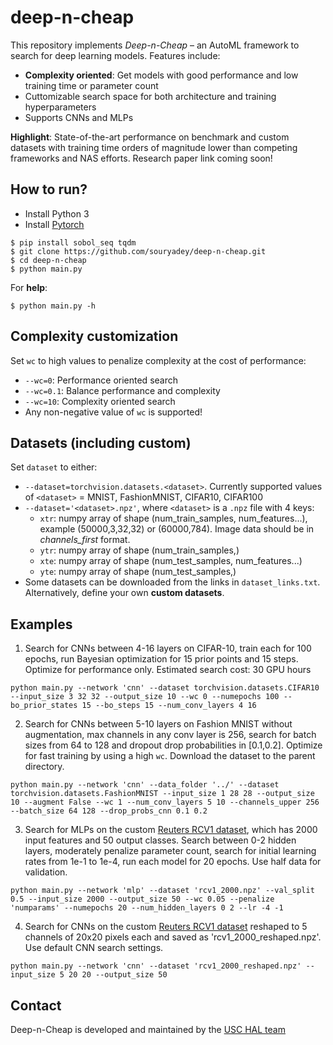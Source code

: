 # deep-n-cheap
This repository implements _Deep-n-Cheap_ – an AutoML framework to search for deep learning models. Features include:
- **Complexity oriented**: Get models with good performance and low training time or parameter count
- Cuttomizable search space for both architecture and training hyperparameters
- Supports CNNs and MLPs

**Highlight**: State-of-the-art performance on benchmark and custom datasets with training time orders of magnitude lower than competing frameworks and NAS efforts. Research paper link coming soon!

## How to run?
- Install Python 3
- Install [Pytorch](https://pytorch.org/)
```
$ pip install sobol_seq tqdm
$ git clone https://github.com/souryadey/deep-n-cheap.git
$ cd deep-n-cheap
$ python main.py
```

For **help**:
```
$ python main.py -h
```

## Complexity customization
Set `wc` to high values to penalize complexity at the cost of performance:
- `--wc=0`: Performance oriented search
- `--wc=0.1`: Balance performance and complexity
- `--wc=10`: Complexity oriented search
- Any non-negative value of `wc` is supported!

## Datasets (including custom)
Set `dataset` to either:
- `--dataset=torchvision.datasets.<dataset>`. Currently supported values of `<dataset>` = MNIST, FashionMNIST, CIFAR10, CIFAR100
- `--dataset='<dataset>.npz'`, where `<dataset>` is a `.npz` file with 4 keys:
	- `xtr`: numpy array of shape (num_train_samples, num_features...), example (50000,3,32,32) or (60000,784). Image data should be in _channels_first_ format.
	- `ytr`: numpy array of shape (num_train_samples,)
	- `xte`: numpy array of shape (num_test_samples, num_features...)
	- `yte`: numpy array of shape (num_test_samples,)
- Some datasets can be downloaded from the links in `dataset_links.txt`. Alternatively, define your own **custom datasets**.

## Examples
1. Search for CNNs between 4-16 layers on CIFAR-10, train each for 100 epochs, run Bayesian optimization for 15 prior points and 15 steps. Optimize for performance only. Estimated search cost: 30 GPU hours
```
python main.py --network 'cnn' --dataset torchvision.datasets.CIFAR10 --input_size 3 32 32 --output_size 10 --wc 0 --numepochs 100 --bo_prior_states 15 --bo_steps 15 --num_conv_layers 4 16
```

2. Search for CNNs between 5-10 layers on Fashion MNIST without augmentation, max channels in any conv layer is 256, search for batch sizes from 64 to 128 and dropout drop probabilities in [0.1,0.2]. Optimize for fast training by using a high `wc`. Download the dataset to the parent directory.
```
python main.py --network 'cnn' --data_folder '../' --dataset torchvision.datasets.FashionMNIST --input_size 1 28 28 --output_size 10 --augment False --wc 1 --num_conv_layers 5 10 --channels_upper 256 --batch_size 64 128 --drop_probs_cnn 0.1 0.2
```

3. Search for MLPs on the custom [Reuters RCV1 dataset](https://ieeexplore.ieee.org/document/8689061), which has 2000 input features and 50 output classes. Search between 0-2 hidden layers, moderately penalize parameter count, search for initial learning rates from 1e-1 to 1e-4, run each model for 20 epochs. Use half data for validation.
```
python main.py --network 'mlp' --dataset 'rcv1_2000.npz' --val_split 0.5 --input_size 2000 --output_size 50 --wc 0.05 --penalize 'numparams' --numepochs 20 --num_hidden_layers 0 2 --lr -4 -1
```

4. Search for CNNs on the custom [Reuters RCV1 dataset](https://ieeexplore.ieee.org/document/8689061) reshaped to 5 channels of 20x20 pixels each and saved as 'rcv1_2000_reshaped.npz'. Use default CNN search settings.
```
python main.py --network 'cnn' --dataset 'rcv1_2000_reshaped.npz' --input_size 5 20 20 --output_size 50
```

## Contact
Deep-n-Cheap is developed and maintained by the [USC HAL team](https://hal.usc.edu/)

